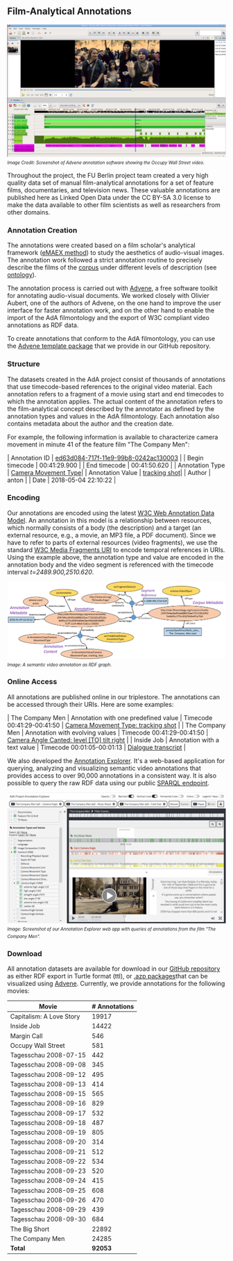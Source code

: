 ## Film-Analytical Annotations

[![Image Advene](advene.png "Annotations in Advene")](advene.png)
*<font size="1">Image Credit: Screenshot of Advene annotation software showing the Occupy Wall Street video.</font>*

Throughout the project, the FU Berlin project team created a very high quality data set of manual film-analytical annotations for a set of feature films, documentaries, and television news. These valuable annotations are published here as Linked Open Data under the CC BY-SA 3.0 license to make the data available to other film scientists as well as researchers from other domains.

### Annotation Creation

The annotations were created based on a film scholar's analytical framework ([eMAEX method](https://www.ada.cinepoetics.fu-berlin.de/en/Methoden/eMAEX/index.html)) to study the aesthetics of audio-visual images. The annotation work followed a strict annotation routine to precisely describe the films of the [corpus](../corpus) under different levels of description (see [ontology](../ontology)).

The annotation process is carried out with [Advene](https://www.advene.org/), a free software toolkit for annotating audio-visual documents. We worked closely with Olivier Aubert, one of the authors of Advene, on the one hand to improve the user interface for faster annotation work, and on the other hand to enable the import of the AdA filmontology and the export of W3C compliant video annotations as RDF data.

To create annotations that conform to the AdA filmontology, you can use the [Advene template package](https://github.com/ProjectAdA/public/tree/master/advene_template) that we provide in our GitHub repository.

### Structure

The datasets created in the AdA project consist of thousands of annotations that use timecode-based references to the original video material. Each annotation refers to a fragment of a movie using start and end timecodes to which the annotation applies. The actual content of the annotation refers to the film-analytical concept described by the annotator as defined by the annotation types and values in the AdA filmontology. Each annotation also contains metadata about the author and the creation date.

For example, the following information is available to characterize camera movement in minute 41 of the feature film "The Company Men":

| Annotation ID | [ed63d084-717f-11e9-99b8-0242ac130003](http://ada.filmontology.org/resource/media/294704ee3bd55a6888235ae7721120c29522eddd3cc273cc8365fa0eef2ac56d/ed63d084-717f-11e9-99b8-0242ac130003) |
| Begin timecode | 00:41:29.900 | 
| End  timecode | 00:41:50.620 | 
| Annotation Type | [Camera Movement Type](http://ada.filmontology.org/resource/2020/03/17/AnnotationType/CameraMovementType)|
| Annotation Value | [tracking shot](http://ada.filmontology.org/resource/2020/03/17/AnnotationValue/CameraMovementType_tracking_shot)|
| Author | anton |
| Date | 2018-05-04 22:10:22 |

### Encoding

Our annotations are encoded using the latest [W3C Web Annotation Data Model](https://www.w3.org/TR/annotation-model/). An annotation in this model is a relationship between resources, which normally consists of a body (the description) and a target (an external resource, e.g., a movie, an MP3 file, a PDF document). Since we have to refer to parts of external resources (video fragments), we use the standard [W3C Media Fragments URI](https://www.w3.org/TR/media-frags/) to encode temporal references in URIs. Using the example above, the annotation type and value are encoded in the annotation body and the video segment is referenced with the timecode interval *t=2489.900,2510.620*. 

[![Image Annotation](annotation_rdf.png "RDF Annotation")](annotation_rdf.png)
*<font size="1">Image: A semantic video annotation as RDF graph.</font>*

### Online Access

All annotations are published online in our triplestore. The annotations can be accessed through their URIs. Here are some examples:

| The Company Men | Annotation with one predefined value | Timecode 00:41:29-00:41:50 | [Camera Movement Type: tracking shot](http://ada.filmontology.org/resource/media/294704ee3bd55a6888235ae7721120c29522eddd3cc273cc8365fa0eef2ac56d/ed63d084-717f-11e9-99b8-0242ac130003) |
| The Company Men | Annotation with evolving values | Timecode 00:41:29-00:41:50 | [Camera Angle Canted: level [TO] tilt right](http://ada.filmontology.org/resource/media/294704ee3bd55a6888235ae7721120c29522eddd3cc273cc8365fa0eef2ac56d/ed63f0be-717f-11e9-99b8-0242ac130003) |
| Inside Job | Annotation with a text value | Timecode 00:01:05-00:01:13 | [Dialogue transcript](http://ada.filmontology.org/resource/media/1efe8238d70064653f065750f9b92e89505fcb16fa8bd5cf4b8c95b82dcc905c/1c73f962-7180-11e9-9cd5-0242ac130003) |

We also developed the [Annotation Explorer](http://ada.filmontology.org/explorer/). It's a web-based application for querying, analyzing and visualizing semantic video annotations that provides access to over 90,000 annotations in a consistent way. It is also possible to query the raw RDF data using our public [SPARQL endpoint](http://ada.filmontology.org/sparql).

[![Image Explorer](annotation_explorer.png "Annotation Explorer Web Application")](annotation_explorer.png)
*<font size="1">Image: Screenshot of our Annotation Explorer web app with queries of annotations from the film "The Company Men".</font>*

### Download

All annotation datasets are available for download in our [GitHub repository](https://github.com/ProjectAdA/public/tree/master/annotations) as either RDF export in Turtle format (ttl), or <a href="https://github.com/ProjectAdA/public/tree/master/advene">.azp packages</a>that can be visualized using <a href="https://www.advene.org/">Advene</a>. Currently, we provide annotations for the following movies:

| Movie | # Annotations |
|-------|---------------|
| Capitalism: A Love Story | 19917 |
| Inside Job | 14422 |
| Margin Call | 546 |
| Occupy Wall Street | 581 |
| Tagesschau 2008-07-15 | 442 |
| Tagesschau 2008-09-08 | 345 |
| Tagesschau 2008-09-12 | 495 |
| Tagesschau 2008-09-13 | 414 |
| Tagesschau 2008-09-15 | 565 |
| Tagesschau 2008-09-16 | 829 |
| Tagesschau 2008-09-17 | 532 |
| Tagesschau 2008-09-18 | 487 |
| Tagesschau 2008-09-19 | 805 |
| Tagesschau 2008-09-20 | 314 |
| Tagesschau 2008-09-21 | 512 |
| Tagesschau 2008-09-22 | 534 |
| Tagesschau 2008-09-23 | 520 |
| Tagesschau 2008-09-24 | 415 |
| Tagesschau 2008-09-25 | 608 |
| Tagesschau 2008-09-26 | 470 |
| Tagesschau 2008-09-29 | 439 |
| Tagesschau 2008-09-30 | 684 |
| The Big Short | 22892 |
| The Company Men | 24285 |
| **Total** | **92053** |

